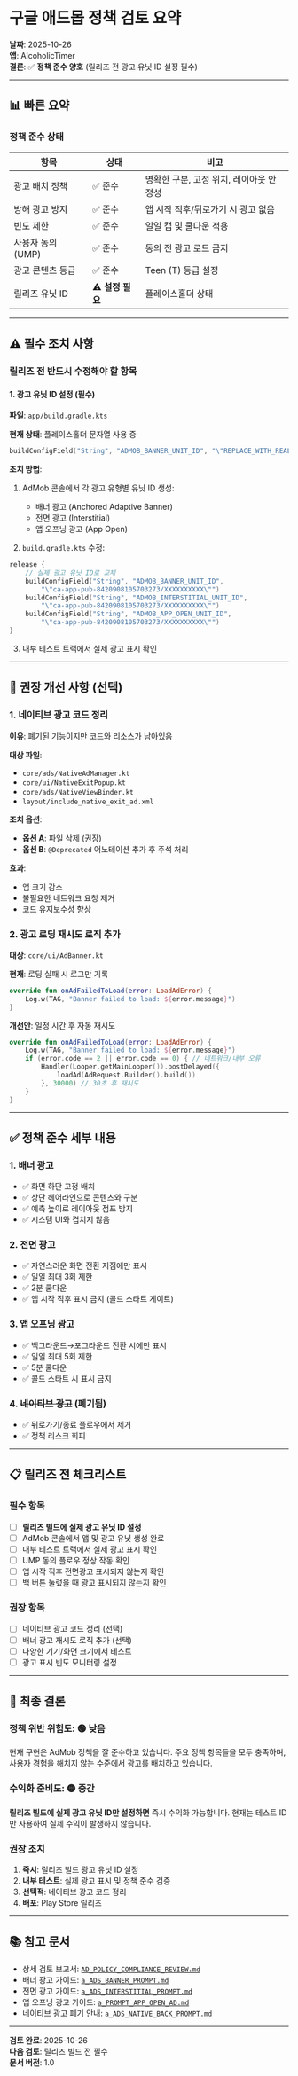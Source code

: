 # 구글 애드몹 정책 검토 요약

**날짜**: 2025-10-26  
**앱**: AlcoholicTimer  
**결론**: ✅ **정책 준수 양호** (릴리즈 전 광고 유닛 ID 설정 필수)

---

## 📊 빠른 요약

### 정책 준수 상태
| 항목 | 상태 | 비고 |
|------|------|------|
| 광고 배치 정책 | ✅ 준수 | 명확한 구분, 고정 위치, 레이아웃 안정성 |
| 방해 광고 방지 | ✅ 준수 | 앱 시작 직후/뒤로가기 시 광고 없음 |
| 빈도 제한 | ✅ 준수 | 일일 캡 및 쿨다운 적용 |
| 사용자 동의 (UMP) | ✅ 준수 | 동의 전 광고 로드 금지 |
| 광고 콘텐츠 등급 | ✅ 준수 | Teen (T) 등급 설정 |
| 릴리즈 유닛 ID | ⚠️ **설정 필요** | 플레이스홀더 상태 |

---

## ⚠️ 필수 조치 사항

### 릴리즈 전 반드시 수정해야 할 항목

#### 1. 광고 유닛 ID 설정 (필수)
**파일**: `app/build.gradle.kts`

**현재 상태**: 플레이스홀더 문자열 사용 중
```kotlin
buildConfigField("String", "ADMOB_BANNER_UNIT_ID", "\"REPLACE_WITH_REAL_BANNER\"")
```

**조치 방법**:
1. AdMob 콘솔에서 각 광고 유형별 유닛 ID 생성:
   - 배너 광고 (Anchored Adaptive Banner)
   - 전면 광고 (Interstitial)
   - 앱 오프닝 광고 (App Open)

2. `build.gradle.kts` 수정:
```kotlin
release {
    // 실제 광고 유닛 ID로 교체
    buildConfigField("String", "ADMOB_BANNER_UNIT_ID", 
        "\"ca-app-pub-8420908105703273/XXXXXXXXXX\"")
    buildConfigField("String", "ADMOB_INTERSTITIAL_UNIT_ID", 
        "\"ca-app-pub-8420908105703273/XXXXXXXXXX\"")
    buildConfigField("String", "ADMOB_APP_OPEN_UNIT_ID", 
        "\"ca-app-pub-8420908105703273/XXXXXXXXXX\"")
}
```

3. 내부 테스트 트랙에서 실제 광고 표시 확인

---

## 🔧 권장 개선 사항 (선택)

### 1. 네이티브 광고 코드 정리
**이유**: 폐기된 기능이지만 코드와 리소스가 남아있음

**대상 파일**:
- `core/ads/NativeAdManager.kt`
- `core/ui/NativeExitPopup.kt`
- `core/ads/NativeViewBinder.kt`
- `layout/include_native_exit_ad.xml`

**조치 옵션**:
- **옵션 A**: 파일 삭제 (권장)
- **옵션 B**: `@Deprecated` 어노테이션 추가 후 주석 처리

**효과**:
- 앱 크기 감소
- 불필요한 네트워크 요청 제거
- 코드 유지보수성 향상

### 2. 광고 로딩 재시도 로직 추가
**대상**: `core/ui/AdBanner.kt`

**현재**: 로딩 실패 시 로그만 기록
```kotlin
override fun onAdFailedToLoad(error: LoadAdError) {
    Log.w(TAG, "Banner failed to load: ${error.message}")
}
```

**개선안**: 일정 시간 후 자동 재시도
```kotlin
override fun onAdFailedToLoad(error: LoadAdError) {
    Log.w(TAG, "Banner failed to load: ${error.message}")
    if (error.code == 2 || error.code == 0) { // 네트워크/내부 오류
        Handler(Looper.getMainLooper()).postDelayed({
            loadAd(AdRequest.Builder().build())
        }, 30000) // 30초 후 재시도
    }
}
```

---

## ✅ 정책 준수 세부 내용

### 1. 배너 광고
- ✅ 화면 하단 고정 배치
- ✅ 상단 헤어라인으로 콘텐츠와 구분
- ✅ 예측 높이로 레이아웃 점프 방지
- ✅ 시스템 UI와 겹치지 않음

### 2. 전면 광고
- ✅ 자연스러운 화면 전환 지점에만 표시
- ✅ 일일 최대 3회 제한
- ✅ 2분 쿨다운
- ✅ 앱 시작 직후 표시 금지 (콜드 스타트 게이트)

### 3. 앱 오프닝 광고
- ✅ 백그라운드→포그라운드 전환 시에만 표시
- ✅ 일일 최대 5회 제한
- ✅ 5분 쿨다운
- ✅ 콜드 스타트 시 표시 금지

### 4. ~~네이티브 광고~~ (폐기됨)
- ✅ 뒤로가기/종료 플로우에서 제거
- ✅ 정책 리스크 회피

---

## 📋 릴리즈 전 체크리스트

### 필수 항목
- [ ] **릴리즈 빌드에 실제 광고 유닛 ID 설정**
- [ ] AdMob 콘솔에서 앱 및 광고 유닛 생성 완료
- [ ] 내부 테스트 트랙에서 실제 광고 표시 확인
- [ ] UMP 동의 플로우 정상 작동 확인
- [ ] 앱 시작 직후 전면광고 표시되지 않는지 확인
- [ ] 백 버튼 눌렀을 때 광고 표시되지 않는지 확인

### 권장 항목
- [ ] 네이티브 광고 코드 정리 (선택)
- [ ] 배너 광고 재시도 로직 추가 (선택)
- [ ] 다양한 기기/화면 크기에서 테스트
- [ ] 광고 표시 빈도 모니터링 설정

---

## 🎯 최종 결론

### 정책 위반 위험도: 🟢 **낮음**
현재 구현은 AdMob 정책을 잘 준수하고 있습니다. 주요 정책 항목들을 모두 충족하며, 사용자 경험을 해치지 않는 수준에서 광고를 배치하고 있습니다.

### 수익화 준비도: 🟡 **중간**
**릴리즈 빌드에 실제 광고 유닛 ID만 설정하면** 즉시 수익화 가능합니다. 현재는 테스트 ID만 사용하여 실제 수익이 발생하지 않습니다.

### 권장 조치
1. **즉시**: 릴리즈 빌드 광고 유닛 ID 설정
2. **내부 테스트**: 실제 광고 표시 및 정책 준수 검증
3. **선택적**: 네이티브 광고 코드 정리
4. **배포**: Play Store 릴리즈

---

## 📚 참고 문서
- 상세 검토 보고서: [`AD_POLICY_COMPLIANCE_REVIEW.md`](./AD_POLICY_COMPLIANCE_REVIEW.md)
- 배너 광고 가이드: [`a_ADS_BANNER_PROMPT.md`](./a_ADS_BANNER_PROMPT.md)
- 전면 광고 가이드: [`a_ADS_INTERSTITIAL_PROMPT.md`](./a_ADS_INTERSTITIAL_PROMPT.md)
- 앱 오프닝 광고 가이드: [`a_PROMPT_APP_OPEN_AD.md`](./a_PROMPT_APP_OPEN_AD.md)
- 네이티브 광고 폐기 안내: [`a_ADS_NATIVE_BACK_PROMPT.md`](./a_ADS_NATIVE_BACK_PROMPT.md)

---

**검토 완료**: 2025-10-26  
**다음 검토**: 릴리즈 빌드 전 필수  
**문서 버전**: 1.0

